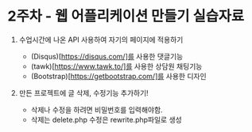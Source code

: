 # 2주차 - 웹 어플리케이션 만들기 실습자료

1. 수업시간에 나온 API 사용하여 자기의 페이지에 적용하기
    - (Disqus)[https://disqus.com/]를 사용한 댓글기능
    - (tawk)[https://www.tawk.to/]를 사용한 상담원 채팅기능
    - (Bootstrap)[https://getbootstrap.com/]를 사용한 디자인

2. 만든 프로젝트에 글 삭제, 수정기능 추가하기!
    - 삭제나 수정을 하려면 비밀번호를 입력해야함.
    - 삭제는 delete.php 수정은 rewrite.php파일로 생성
    